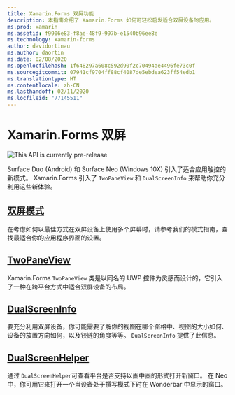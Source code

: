 ```yaml
---
title: Xamarin.Forms 双屏功能
description: 本指南介绍了 Xamarin.Forms 如何可轻松启发适合双屏设备的应用。
ms.prod: xamarin
ms.assetid: f9906e83-f8ae-48f9-997b-e1540b96ee8e
ms.technology: xamarin-forms
author: davidortinau
ms.author: daortin
ms.date: 02/08/2020
ms.openlocfilehash: 1f648297a608c592d90f2c70494ae4496fe73c0f
ms.sourcegitcommit: 07941cf9704ff88cf4087de5ebdea623ff54edb1
ms.translationtype: HT
ms.contentlocale: zh-CN
ms.lasthandoff: 02/11/2020
ms.locfileid: "77145511"
---
```

# <a name="xamarinforms-dual-screen"></a>Xamarin.Forms 双屏

![](~/media/shared/preview.png "This API is currently pre-release")

Surface Duo (Android) 和 Surface Neo (Windows 10X) 引入了适合应用触控的新模式。 Xamarin.Forms 引入了 `TwoPaneView` 和 `DualScreenInfo` 来帮助你充分利用这些新体验。

## <a name="dual-screen-patternsdesign-patternsmd"></a>[双屏模式](design-patterns.md)

在考虑如何以最佳方式在双屏设备上使用多个屏幕时，请参考我们的模式指南，查找最适合你的应用程序界面的设置。

## <a name="twopaneviewtwopaneviewmd"></a>[TwoPaneView](twopaneview.md)

Xamarin.Forms `TwoPaneView` 类是以同名的 UWP 控件为灵感而设计的，它引入了一种在跨平台方式中适合双屏设备的布局。

## <a name="dualscreeninfodual-screen-infomd"></a>[DualScreenInfo](dual-screen-info.md)

要充分利用双屏设备，你可能需要了解你的视图在哪个窗格中、视图的大小如何、设备的放置方向如何，以及铰链的角度等等。 `DualScreenInfo` 提供了此信息。

## <a name="dualscreenhelperdual-screen-helpermd"></a>[DualScreenHelper](dual-screen-helper.md)
通过 `DualScreenHelper`可查看平台是否支持以画中画的形式打开新窗口。 在 Neo 中，你可用它来打开一个当设备处于撰写模式下时在 Wonderbar 中显示的窗口。